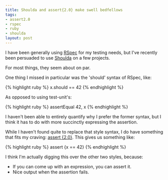 ```yaml
--- 
title: Shoulda and assert{2.0} make swell bedfellows
tags: 
- assert2.0
- rspec
- ruby
- shoulda
layout: post
---
```

I have been generally using [RSpec](http://rspec.info/) for my testing needs, but I've recently been persuaded to use [Shoulda](http://thoughtbot.com/projects/shoulda) on a few projects.

For most things, they seem about on par.

One thing I missed in particular was the 'should' syntax of RSpec, like:

{% highlight ruby %}
x.should == 42
{% endhighlight %}

As opposed to using test-unit's:

{% highlight ruby %}
assertEqual 42, x
{% endhighlight %}

I haven't been able to entirely quantify why I prefer the former syntax, but I think it has to do with more succinctly expressing the assertion.

While I haven't found quite to replace that style syntax, I do have something that fits my craving: [assert {2.0}](http://www.oreillynet.com/ruby/blog/2008/02/assert2.html). This gives us something like:

{% highlight ruby %}
assert {x == 42}
{% endhighlight %}

I think I'm actually digging this over the other two styles, because:

 * If you can come up with an expression, you can assert it.
 * Nice output when the assertion fails.
